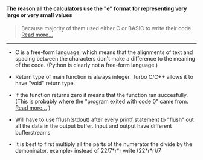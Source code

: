 #### The reason all the calculators use the "e" format for representing very large or very small values

> Because majority of them used either C or BASIC to write their code.
> [Read more...](https://en.wikipedia.org/wiki/Programmable_calculator#:~:text=On%2Dboard%20programming%20tools%20which,TI%2D83%20BBC%20Basic%20port.)

---

- C is a free-form language, which means that the alignments of text and spacing between the characters don't make a difference to the meaning of the code. (Python is clearly not a free-form language.)

- Return type of main function is always integer. Turbo C/C++ allows it to have "void" return type.

- If the function returns zero it means that the function ran succesfully. (This is probably where the "program exited with code 0" came from. [Read more...](https://retrocomputing.stackexchange.com/questions/24961/whats-the-origin-of-process-return-status-0-meaning-success) )

- Will have to use fflush(stdout) after every printf statement to "flush" out all the data in the output buffer. Input and output have different bufferstreams

- It is best to first multiply all the parts of the numerator the divide by the demoninator. example- instead of 22/7\*r\*r write (22\*r\*r)/7
